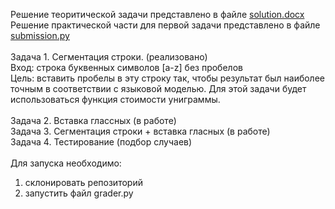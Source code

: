Решение теоритической задачи представлено в файле <a href="https://github.com/aleks-mint/homework/blob/main/solution.docx">solution.docx</a>
<br/>
Решение практической части для первой задачи представлено в файле <a href="https://github.com/aleks-mint/homework/blob/main/submission.py">submission.py</a>
<br/>
<br/>
Задача 1. Сегментация строки. (реализовано)
<br/>
Вход: строка буквенных символов [a-z] без пробелов
<br/>
Цель: вставить пробелы в эту строку так, чтобы результат был наиболее точным в соответствии с языковой моделью. Для этой задачи будет использоваться функция стоимости униграммы.
<br/>
<br/>
Задача 2. Вставка глассных (в работе)
<br/>
Задача 3. Сегментация строки + вставка гласных (в работе)
<br/>
Задача 4. Тестирование (подбор случаев)
<br/>
<br/>
Для запуска необходимо:
<br/>
1. склонировать репозиторий
2. запустить файл grader.py
